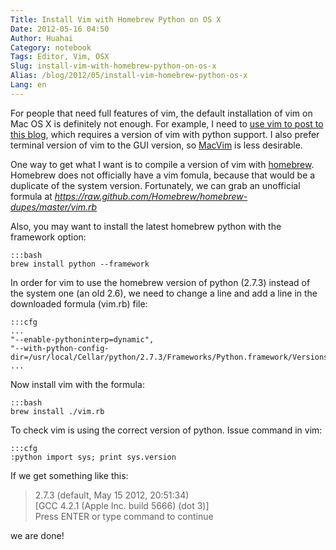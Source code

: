 ```yaml
---
Title: Install Vim with Homebrew Python on OS X
Date: 2012-05-16 04:50
Author: Huahai
Category: notebook
Tags: Editor, Vim, OSX
Slug: install-vim-with-homebrew-python-on-os-x
Alias: /blog/2012/05/install-vim-homebrew-python-os-x
Lang: en
---
```


For people that need full features of vim, the default installation of vim on Mac OS X is definitely not enough. For example, I need to [use vim to post to this blog](http://yyhh.org/blog/2007/10/posting-blog-entry-drupal-within-vim), which requires a version of vim with python support. I also prefer terminal version of vim to the GUI version, so [MacVim](http://code.google.com/p/macvim/) is less desirable.

One way to get what I want is to compile a version of vim with [homebrew](http://mxcl.github.com/homebrew/). Homebrew does not officially have a vim fomula, because that would be a duplicate of the system version. Fortunately, we can grab an unofficial formula at *<https://raw.github.com/Homebrew/homebrew-dupes/master/vim.rb>*

Also, you may want to install the latest homebrew python with the framework option:
    
    :::bash
    brew install python --framework

In order for vim to use the homebrew version of python (2.7.3) instead of the system one (an old 2.6), we need to change a line and add a line in the downloaded formula (vim.rb) file:

    :::cfg
    ...  
    "--enable-pythoninterp=dynamic",  
    "--with-python-config-dir=/usr/local/Cellar/python/2.7.3/Frameworks/Python.framework/Versions/2.7/lib/python2.7/config",  
    ...

Now install vim with the formula:

    :::bash
    brew install ./vim.rb

To check vim is using the correct version of python. Issue command in vim:

    :::cfg
    :python import sys; print sys.version

If we get something like this:

>2.7.3 (default, May 15 2012, 20:51:34)  
>[GCC 4.2.1 (Apple Inc. build 5666) (dot 3)]  
>Press ENTER or type command to continue

we are done!
